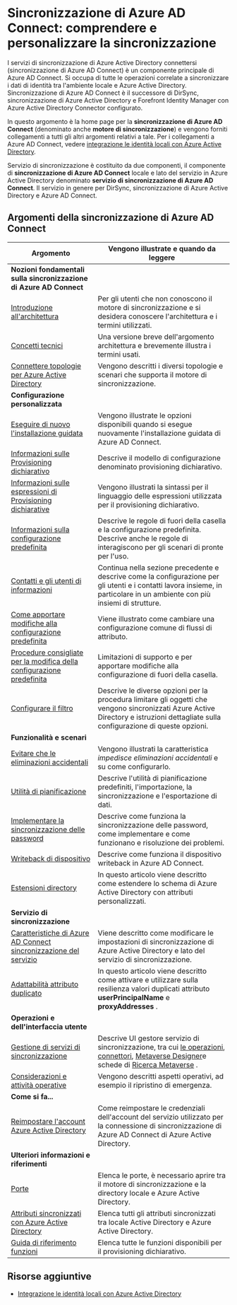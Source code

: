 <properties
    pageTitle="Sincronizzazione di Azure AD Connect: comprendere e personalizzare la sincronizzazione | Microsoft Azure"
    description="Spiega come Azure AD Connect sincronizzare works e su come personalizzare."
    services="active-directory"
    documentationCenter=""
    authors="andkjell"
    manager="femila"
    editor=""/>

<tags
    ms.service="active-directory"
    ms.workload="identity"
    ms.tgt_pltfrm="na"
    ms.devlang="na"
    ms.topic="article"
    ms.date="08/29/2016"
    ms.author="markusvi;andkjell"/>


# <a name="azure-ad-connect-sync-understand-and-customize-synchronization"></a>Sincronizzazione di Azure AD Connect: comprendere e personalizzare la sincronizzazione
I servizi di sincronizzazione di Azure Active Directory connettersi (sincronizzazione di Azure AD Connect) è un componente principale di Azure AD Connect. Si occupa di tutte le operazioni correlate a sincronizzare i dati di identità tra l'ambiente locale e Azure Active Directory. Sincronizzazione di Azure AD Connect è il successore di DirSync, sincronizzazione di Azure Active Directory e Forefront Identity Manager con Azure Active Directory Connector configurato.

In questo argomento è la home page per la **sincronizzazione di Azure AD Connect** (denominato anche **motore di sincronizzazione**) e vengono forniti collegamenti a tutti gli altri argomenti relativi a tale. Per i collegamenti a Azure AD Connect, vedere [integrazione le identità locali con Azure Active Directory](active-directory-aadconnect.md).

Servizio di sincronizzazione è costituito da due componenti, il componente di **sincronizzazione di Azure AD Connect** locale e lato del servizio in Azure Active Directory denominato **servizio di sincronizzazione di Azure AD Connect**. Il servizio in genere per DirSync, sincronizzazione di Azure Active Directory e Azure AD Connect.

## <a name="azure-ad-connect-sync-topics"></a>Argomenti della sincronizzazione di Azure AD Connect

Argomento | Vengono illustrate e quando da leggere
----- | -----
**Nozioni fondamentali sulla sincronizzazione di Azure AD Connect** |
[Introduzione all'architettura](active-directory-aadconnectsync-understanding-architecture.md) | Per gli utenti che non conoscono il motore di sincronizzazione e si desidera conoscere l'architettura e i termini utilizzati.
[Concetti tecnici](active-directory-aadconnectsync-technical-concepts.md) | Una versione breve dell'argomento architettura e brevemente illustra i termini usati.
[Connettere topologie per Azure Active Directory](active-directory-aadconnect-topologies.md) | Vengono descritti i diversi topologie e scenari che supporta il motore di sincronizzazione.
**Configurazione personalizzata** |
[Eseguire di nuovo l'installazione guidata](active-directory-aadconnectsync-installation-wizard.md) | Vengono illustrate le opzioni disponibili quando si esegue nuovamente l'installazione guidata di Azure AD Connect.
[Informazioni sulle Provisioning dichiarativo](active-directory-aadconnectsync-understanding-declarative-provisioning.md)| Descrive il modello di configurazione denominato provisioning dichiarativo.
[Informazioni sulle espressioni di Provisioning dichiarative](active-directory-aadconnectsync-understanding-declarative-provisioning-expressions.md) | Vengono illustrati la sintassi per il linguaggio delle espressioni utilizzata per il provisioning dichiarativo.
[Informazioni sulla configurazione predefinita](active-directory-aadconnectsync-understanding-default-configuration.md)| Descrive le regole di fuori della casella e la configurazione predefinita. Descrive anche le regole di interagiscono per gli scenari di pronte per l'uso.
[Contatti e gli utenti di informazioni](active-directory-aadconnectsync-understanding-users-and-contacts.md) | Continua nella sezione precedente e descrive come la configurazione per gli utenti e i contatti lavora insieme, in particolare in un ambiente con più insiemi di strutture.
[Come apportare modifiche alla configurazione predefinita](active-directory-aadconnectsync-change-the-configuration.md) | Viene illustrato come cambiare una configurazione comune di flussi di attributo.
[Procedure consigliate per la modifica della configurazione predefinita](active-directory-aadconnectsync-best-practices-changing-default-configuration.md) | Limitazioni di supporto e per apportare modifiche alla configurazione di fuori della casella.
[Configurare il filtro](active-directory-aadconnectsync-configure-filtering.md) | Descrive le diverse opzioni per la procedura limitare gli oggetti che vengono sincronizzati Azure Active Directory e istruzioni dettagliate sulla configurazione di queste opzioni.
**Funzionalità e scenari** |
[Evitare che le eliminazioni accidentali](active-directory-aadconnectsync-feature-prevent-accidental-deletes.md) | Vengono illustrati la caratteristica *impedisce eliminazioni accidentali* e su come configurarlo.
[Utilità di pianificazione](active-directory-aadconnectsync-feature-scheduler.md) | Descrive l'utilità di pianificazione predefiniti, l'importazione, la sincronizzazione e l'esportazione di dati.
[Implementare la sincronizzazione delle password](active-directory-aadconnectsync-implement-password-synchronization.md) | Descrive come funziona la sincronizzazione delle password, come implementare e come funzionano e risoluzione dei problemi.
[Writeback di dispositivo](active-directory-aadconnect-feature-device-writeback.md) | Descrive come funziona il dispositivo writeback in Azure AD Connect.
[Estensioni directory](active-directory-aadconnectsync-feature-directory-extensions.md) | In questo articolo viene descritto come estendere lo schema di Azure Active Directory con attributi personalizzati.
**Servizio di sincronizzazione** |
[Caratteristiche di Azure AD Connect sincronizzazione del servizio](active-directory-aadconnectsyncservice-features.md) | Viene descritto come modificare le impostazioni di sincronizzazione di Azure Active Directory e lato del servizio di sincronizzazione.
[Adattabilità attributo duplicato](active-directory-aadconnectsyncservice-duplicate-attribute-resiliency.md) | In questo articolo viene descritto come attivare e utilizzare sulla resilienza valori duplicati attributo **userPrincipalName** e **proxyAddresses** .
**Operazioni e dell'interfaccia utente** |
[Gestione di servizi di sincronizzazione](active-directory-aadconnectsync-service-manager-ui.md) | Descrive UI gestore servizio di sincronizzazione, tra cui [le operazioni](active-directory-aadconnectsync-service-manager-ui-operations.md), [connettori](active-directory-aadconnectsync-service-manager-ui-connectors.md), [Metaverse Designer](active-directory-aadconnectsync-service-manager-ui-mvdesigner.md)e schede di [Ricerca Metaverse](active-directory-aadconnectsync-service-manager-ui-mvsearch.md) .
[Considerazioni e attività operative](active-directory-aadconnectsync-operations.md) | Vengono descritti aspetti operativi, ad esempio il ripristino di emergenza.
**Come si fa...** |
[Reimpostare l'account Azure Active Directory](active-directory-aadconnectsync-howto-azureadaccount.md) | Come reimpostare le credenziali dell'account del servizio utilizzato per la connessione di sincronizzazione di Azure AD Connect di Azure Active Directory.
**Ulteriori informazioni e riferimenti** |
[Porte](active-directory-aadconnect-ports.md) | Elenca le porte, è necessario aprire tra il motore di sincronizzazione e la directory locale e Azure Active Directory.
[Attributi sincronizzati con Azure Active Directory](active-directory-aadconnectsync-attributes-synchronized.md) | Elenca tutti gli attributi sincronizzati tra locale Active Directory e Azure Active Directory.
[Guida di riferimento funzioni](active-directory-aadconnectsync-functions-reference.md) | Elenca tutte le funzioni disponibili per il provisioning dichiarativo.

## <a name="additional-resources"></a>Risorse aggiuntive

* [Integrazione le identità locali con Azure Active Directory](active-directory-aadconnect.md)
